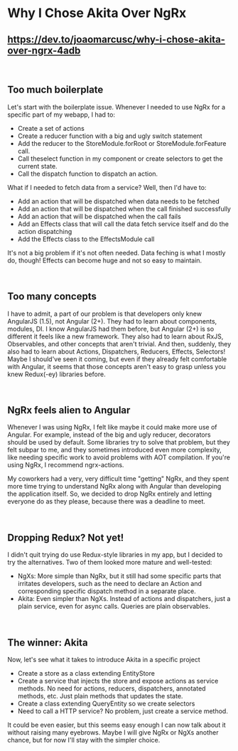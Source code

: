 # Why I Chose Akita Over NgRx

## https://dev.to/joaomarcusc/why-i-chose-akita-over-ngrx-4adb

<br/>

## Too much boilerplate

Let's start with the boilerplate issue. Whenever I needed to use NgRx for a specific part of my webapp, I had to:

- Create a set of actions
- Create a reducer function with a big and ugly switch statement
- Add the reducer to the StoreModule.forRoot or StoreModule.forFeature call.
- Call theselect function in my component or create selectors to get the current state.
- Call the dispatch function to dispatch an action.

What if I needed to fetch data from a service? Well, then I'd have to:

- Add an action that will be dispatched when data needs to be fetched
- Add an action that will be dispatched when the call finished successfully
- Add an action that will be dispatched when the call fails
- Add an Effects class that will call the data fetch service itself and do the action dispatching
- Add the Effects class to the EffectsModule call

It's not a big problem if it's not often needed. Data feching is what I mostly do, though! Effects can become huge and not so easy to maintain.

<br/>

## Too many concepts

I have to admit, a part of our problem is that developers only knew AngularJS (1.5), not Angular (2+). They had to learn about components, modules, DI. I know AngularJS had them before, but Angular (2+) is so different it feels like a new framework. They also had to learn about RxJS, Observables, and other concepts that aren't trivial. And then, suddenly, they also had to learn about Actions, Dispatchers, Reducers, Effects, Selectors! Maybe I should've seen it coming, but even if they already felt comfortable with Angular, it seems that those concepts aren't easy to grasp unless you knew Redux(-ey) libraries before.

<br/>

## NgRx feels alien to Angular

Whenever I was using NgRx, I felt like maybe it could make more use of Angular. For example, instead of the big and ugly reducer, decorators should be used by default. Some libraries try to solve that problem, but they felt subpar to me, and they sometimes introduced even more complexity, like needing specific work to avoid problems with AOT compilation. If you're using NgRx, I recommend ngrx-actions.

My coworkers had a very, very difficult time "getting" NgRx, and they spent more time trying to understand NgRx along with Angular than developing the application itself. So, we decided to drop NgRx entirely and letting everyone do as they please, because there was a deadline to meet.

<br/>

## Dropping Redux? Not yet!

I didn't quit trying do use Redux-style libraries in my app, but I decided to try the alternatives. Two of them looked more mature and well-tested:

- NgXs: More simple than NgRx, but it still had some specific parts that irritates developers, such as the need to declare an Action and corresponding specific dispatch method in a separate place.
- Akita: Even simpler than NgXs. Instead of actions and dispatchers, just a plain service, even for async calls. Queries are plain observables.

<br/>

## The winner: Akita

Now, let's see what it takes to introduce Akita in a specific project

- Create a store as a class extending EntityStore
- Create a service that injects the store and expose actions as service methods. No need for actions, reducers, dispatchers, annotated methods, etc. Just plain methods that updates the state.
- Create a class extending QueryEntity so we create selectors
- Need to call a HTTP service? No problem, just create a service method.

It could be even easier, but this seems easy enough I can now talk about it without raising many eyebrows. Maybe I will give NgRx or NgXs another chance, but for now I'll stay with the simpler choice.
